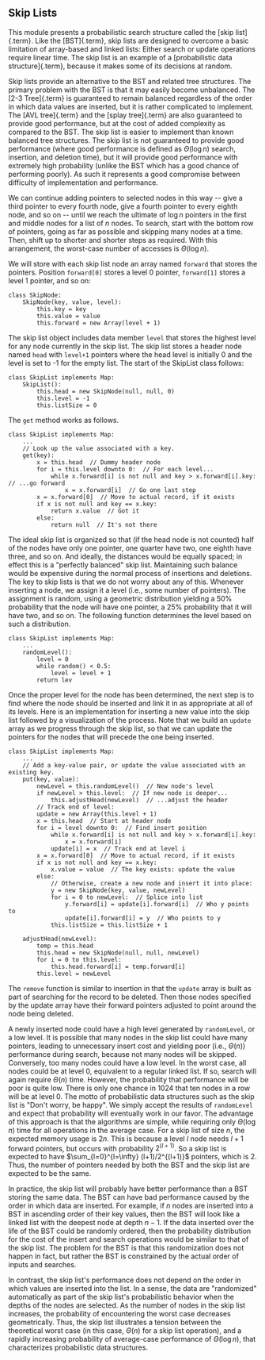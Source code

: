
## Skip Lists

This module presents a probabilistic search structure called the
[skip list]{.term}. Like the
[BST]{.term}, skip lists are designed to
overcome a basic limitation of array-based and linked lists: Either
search or update operations require linear time. The skip list is an
example of a [probabilistic data structure]{.term}, because it makes some of its decisions at random.

Skip lists provide an alternative to the BST and related tree
structures. The primary problem with the BST is that it may easily
become unbalanced. The [2-3 Tree]{.term} is
guaranteed to remain balanced regardless of the order in which data
values are inserted, but it is rather complicated to implement. The
[AVL tree]{.term} and the
[splay tree]{.term} are also guaranteed to
provide good performance, but at the cost of added complexity as
compared to the BST. The skip list is easier to implement than known
balanced tree structures. The skip list is not guaranteed to provide
good performance (where good performance is defined as $\Theta(\log n)$
search, insertion, and deletion time), but it will provide good
performance with extremely high probability (unlike the BST which has a
good chance of performing poorly). As such it represents a good
compromise between difficulty of implementation and performance.

<inlineav id="SkipListIntroCON" src="SearchStruct/SkipListIntroCON.js" script="DataStructures/SkipList.js" name="SearchStruct/SkipListIntroCON" links="DataStructures/SkipList.css SearchStruct/SkipListIntroCON.css"/>

We can continue adding pointers to selected nodes in this way -- give
a third pointer to every fourth node, give a fourth pointer to every
eighth node, and so on -- until we reach the ultimate of $\log n$
pointers in the first and middle nodes for a list of $n$ nodes. To
search, start with the bottom row of pointers, going as far as possible
and skipping many nodes at a time. Then, shift up to shorter and shorter
steps as required. With this arrangement, the worst-case number of
accesses is $\Theta(\log n)$.

We will store with each skip list node an array named `forward` that
stores the pointers. Position `forward[0]` stores a level 0 pointer,
`forward[1]` stores a level 1 pointer, and so on:

    class SkipNode:
        SkipNode(key, value, level):
            this.key = key
            this.value = value
            this.forward = new Array(level + 1)

The skip list object includes data member `level` that stores the
highest level for any node currently in the skip list. The skip list
stores a header node named `head` with `level+1` pointers where the head
level is initially 0 and the level is set to -1 for the empty list. The
start of the SkipList class follows:

    class SkipList implements Map:
        SkipList():
            this.head = new SkipNode(null, null, 0)
            this.level = -1
            this.listSize = 0

The `get` method works as follows.

    class SkipList implements Map:
        ...
        // Look up the value associated with a key.
        get(key):
            x = this.head  // Dummy header node
            for i = this.level downto 0:  // For each level...
                while x.forward[i] is not null and key > x.forward[i].key:  // ...go forward
                    x = x.forward[i]  // Go one last step
            x = x.forward[0]  // Move to actual record, if it exists
            if x is not null and key == x.key:
                return x.value  // Got it
            else:
                return null  // It's not there

The ideal skip list is organized so that (if the head node is not
counted) half of the nodes have only one pointer, one quarter have two,
one eighth have three, and so on. And ideally, the distances would be
equally spaced; in effect this is a "perfectly balanced" skip list.
Maintaining such balance would be expensive during the normal process of
insertions and deletions. The key to skip lists is that we do not worry
about any of this. Whenever inserting a node, we assign it a level
(i.e., some number of pointers). The assignment is random, using a
geometric distribution yielding a 50% probability that the node will
have one pointer, a 25% probability that it will have two, and so on.
The following function determines the level based on such a
distribution.

    class SkipList implements Map:
        ...
        randomLevel():
            level = 0
            while random() < 0.5:
                level = level + 1
            return lev

Once the proper level for the node has been determined, the next step is
to find where the node should be inserted and link it in as appropriate
at all of its levels. Here is an implementation for inserting a new
value into the skip list followed by a visualization of the process.
Note that we build an `update` array as we progress through the skip
list, so that we can update the pointers for the nodes that will precede
the one being inserted.

    class SkipList implements Map:
        ...
        // Add a key-value pair, or update the value associated with an existing key.
        put(key, value):
            newLevel = this.randomLevel()  // New node's level
            if newLevel > this.level:  // If new node is deeper...
                this.adjustHead(newLevel)  // ...adjust the header
            // Track end of level:
            update = new Array(this.level + 1)
            x = this.head  // Start at header node
            for i = level downto 0:  // Find insert position
                while x.forward[i] is not null and key > x.forward[i].key:
                    x = x.forward[i]
                update[i] = x  // Track end at level i
            x = x.forward[0]  // Move to actual record, if it exists
            if x is not null and key == x.key:
                x.value = value  // The key exists: update the value
            else:
                // Otherwise, create a new node and insert it into place:
                y = new SkipNode(key, value, newLevel)
                for i = 0 to newLevel:  // Splice into list
                    y.forward[i] = update[i].forward[i]  // Who y points to
                    update[i].forward[i] = y  // Who points to y
                this.listSize = this.listSize + 1

        adjustHead(newLevel):
            temp = this.head
            this.head = new SkipNode(null, null, newLevel)
            for i = 0 to this.level:
                this.head.forward[i] = temp.forward[i]
            this.level = newLevel


<inlineav id="SkipListInsertCON" src="SearchStruct/SkipListInsertCON.js" script="DataStructures/SkipList.js" name="SearchStruct/SkipListInsertCON" links="DataStructures/SkipList.css SearchStruct/SkipListInsertCON.css"/>

The `remove` function is similar to insertion in that the `update` array
is built as part of searching for the record to be deleted. Then those
nodes specified by the update array have their forward pointers adjusted
to point around the node being deleted.

<inlineav id="SkipListRmvCON" src="SearchStruct/SkipListRmvCON.js" script="DataStructures/SkipList.js" name="SearchStruct/SkipListRmvCON" links="DataStructures/SkipList.css SearchStruct/SkipListRmvCON.css"/>

A newly inserted node could have a high level generated by
`randomLevel`, or a low level. It is possible that many nodes in the
skip list could have many pointers, leading to unnecessary insert cost
and yielding poor (i.e., $\Theta(n)$) performance during search, because
not many nodes will be skipped. Conversely, too many nodes could have a
low level. In the worst case, all nodes could be at level 0, equivalent
to a regular linked list. If so, search will again require $\Theta(n)$
time. However, the probability that performance will be poor is quite
low. There is only one chance in 1024 that ten nodes in a row will be at
level 0. The motto of probabilistic data structures such as the skip
list is "Don't worry, be happy". We simply accept the results of
`randomLevel` and expect that probability will eventually work in our
favor. The advantage of this approach is that the algorithms are simple,
while requiring only $\Theta(\log n)$ time for all operations in the
average case. For a skip list of size $n$, the expected memory usage is
$2n$. This is because a level $l$ node needs $l+1$ forward pointers, but
occurs with probability $2^{(l+1)}$. So a skip list is expected to have
$\sum_{l=0}^{l=\infty} (l+1)/2^{(l+1)}$ pointers, which is 2. Thus, the
number of pointers needed by both the BST and the skip list are expected
to be the same.

In practice, the skip list will probably have better performance than a
BST storing the same data. The BST can have bad performance caused by
the order in which data are inserted. For example, if $n$ nodes are
inserted into a BST in ascending order of their key values, then the BST
will look like a linked list with the deepest node at depth $n-1$. If
the data inserted over the life of the BST could be randomly ordered,
then the probability distribution for the cost of the insert and search
operations would be similar to that of the skip list. The problem for
the BST is that this randomization does not happen in fact, but rather
the BST is constrained by the actual order of inputs and searches.

In contrast, the skip list's performance does not depend on the order
in which values are inserted into the list. In a sense, the data are
"randomized" automatically as part of the skip list's probabilistic
behavior when the depths of the nodes are selected. As the number of
nodes in the skip list increases, the probability of encountering the
worst case decreases geometrically. Thus, the skip list illustrates a
tension between the theoretical worst case (in this case, $\Theta(n)$
for a skip list operation), and a rapidly increasing probability of
average-case performance of $\Theta(\log n)$, that characterizes
probabilistic data structures.
